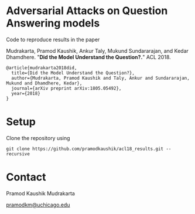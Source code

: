 # Adversarial Attacks on Question Answering models

Code to reproduce results in the paper

Mudrakarta, Pramod Kaushik, Ankur Taly, Mukund Sundararajan, and Kedar Dhamdhere. "**Did the Model Understand the Question?.**" ACL 2018.

```
@article{mudrakarta2018did,
  title={Did the Model Understand the Question?},
  author={Mudrakarta, Pramod Kaushik and Taly, Ankur and Sundararajan, Mukund and Dhamdhere, Kedar},
  journal={arXiv preprint arXiv:1805.05492},
  year={2018}
}
```

# Setup

Clone the repository using 

```
git clone https://github.com/pramodkaushik/acl18_results.git --recursive
```

# Contact

Pramod Kaushik Mudrakarta

[pramodkm@uchicago.edu](mailto:pramodkm@uchicago.edu)
